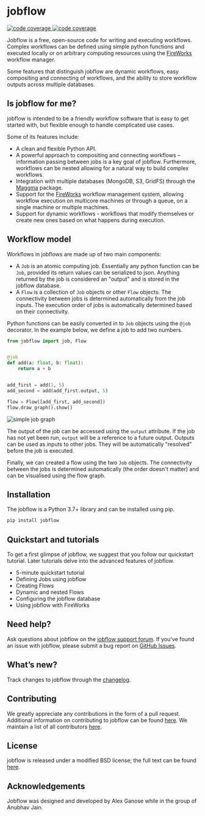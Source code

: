 # jobflow

<a href="https://codecov.io/gh/hackingmaterials/jobflow/"><img alt="code coverage" src="https://img.shields.io/codecov/c/gh/hackingmaterials/jobflow"> </a>
<a href="https://github.com/hackingmaterials/jobflow/actions?query=workflow%3ARun%20tests"><img alt="code coverage" src="https://img.shields.io/github/workflow/status/hackingmaterials/jobflow/Run%20tests"> </a>

Jobflow is a free, open-source code for writing and executing workflows. Complex
workflows can be defined using simple python functions and executed locally or on
arbitrary computing resources using the [FireWorks][fireworks] workflow manager.

Some features that distinguish jobflow are dynamic workflows, easy compositing and
connecting of workflows, and the ability to store workflow outputs across multiple
databases.

## Is jobflow for me?

jobflow is intended to be a friendly workflow software that is easy to get started with,
but flexible enough to handle complicated use cases.

Some of its features include:

- A clean and flexible Python API.
- A powerful approach to compositing and connecting workflows – information passing
  between jobs is a key goal of jobflow. Furthermore, workflows can be nested allowing
  for a natural way to build complex workflows.
- Integration with multiple databases (MongoDB, S3, GridFS) through the [Maggma][maggma] package.
- Support for the [FireWorks][fireworks] workflow management system, allowing workflow execution on
  multicore machines or through a queue, on a single machine or multiple machines.
- Support for dynamic workflows - workflows that modify themselves or create new ones
  based on what happens during execution.

## Workflow model

Workflows in jobflows are made up of two main components:

- A `Job` is an atomic computing job. Essentially any python function can be `Job`,
  provided its return values can be serialized to json. Anything returned by the job is
  considered an "output" and is stored in the jobflow database.
- A `Flow` is a collection of `Job` objects or other `Flow` objects. The connectivity
  between jobs is determined automatically from the job inputs. The execution order
  of jobs is automatically determined based on their connectivity.

Python functions can be easily converted in to `Job` objects using the `@job` decorator.
In the example below, we define a job to add two numbers.

```python
from jobflow import job, Flow


@job
def add(a: float, b: float):
    return a + b


add_first = add(1, 5)
add_second = add(add_first.output, 5)

flow = Flow([add_first, add_second])
flow.draw_graph().show()
```

![simple job graph](https://raw.githubusercontent.com/hackingmaterials/jobflow/main/docs/src/_static/img/simple_flow.png)

The output of the job can be accessed using the `output` attribute. If the job has not
yet been run, `output` will be a reference to a future output. Outputs can be used
as inputs to other jobs. They will be automatically "resolved" before the job is
executed.

Finally, we can created a flow using the two `Job` objects. The connectivity between
the jobs is determined automatically (the order doesn't matter) and can be visualised
using the flow graph.

## Installation

The jobflow is a Python 3.7+ library and can be installed using pip.

```bash
pip install jobflow
```

## Quickstart and tutorials

To get a first glimpse of jobflow, we suggest that you follow our quickstart tutorial.
Later tutorials delve into the advanced features of jobflow.

- 5-minute quickstart tutorial
- Defining Jobs using jobflow
- Creating Flows
- Dynamic and nested Flows
- Configuring the jobflow database
- Using jobflow with FireWorks

## Need help?

Ask questions about jobflow on the [jobflow support forum][help-forum].
If you've found an issue with jobflow, please submit a bug report on [GitHub Issues][issues].

## What’s new?

Track changes to jobflow through the [changelog][changelog].

## Contributing

We greatly appreciate any contributions in the form of a pull request.
Additional information on contributing to jobflow can be found [here][contributing].
We maintain a list of all contributors [here][contributors].

## License

jobflow is released under a modified BSD license; the full text can be found [here][license].

## Acknowledgements

Jobflow was designed and developed by Alex Ganose while in the group of Anubhav Jain.

[maggma]: https://materialsproject.github.io/maggma/
[fireworks]: https://materialsproject.github.io/fireworks/
[help-forum]: https://matsci.org/c/fireworks
[issues]: https://github.com/hackingmaterials/jobflow/issues
[changelog]: https://hackingmaterials.github.io/jobflow/changelog.html
[contributing]: https://hackingmaterials.github.io/jobflow/contributing.html
[contributors]: https://hackingmaterials.github.io/jobflow/contributors.html
[license]: https://raw.githubusercontent.com/hackingmaterials/jobflow/main/LICENSE
